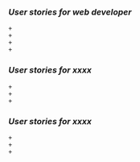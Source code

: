 <!--
The format of user story should be like:
"As an [actor] I want to [achieve goal] so that [motivation]"
-->

<!--
Welcome for showing your idea, but remember to show other team members:
    1. What you do
    2. Why you do that
    3. Who are you
    4. When you do(Additional)
Using the comments to support your ideas
-->

<!--
Qucik reminder about the use of git:
    1. Do everything in the branch userStory
    2. Do not commit and push casually, detailed git commit message is what we excepted
-->

### *User stories for web developer*
    + 
    + 
    + 
    + 


### *User stories for xxxx*
    + 
    + 
    + 

### *User stories for xxxx*
    + 
    + 
    + 
